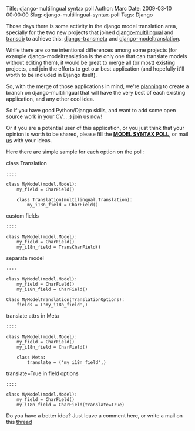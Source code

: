 Title: django-multilingual syntax poll
Author: Marc
Date: 2009-03-10 00:00:00
Slug: django-multilingual-syntax-poll
Tags: Django

Those days there is some activity in the django model translation area, specially for the two new projects that joined [django-multilingual](http://code.google.com/p/django-multilingual/) and [transdb](http://code.google.com/p/transdb/) to achieve this: [django-transmeta](http://code.google.com/p/django-transmeta) and [django-modeltranslation](http://code.google.com/p/django-modeltranslation/).

While there are some intentional differences among some projects (for example django-modeltranslation is the only one that can translate models without editing them), it would be great to merge all (or most) existing projects, and join the efforts to get our best application (and hopefully it'll worth to be included in Django itself).

So, with the merge of those applications in mind, we're [planning](http://groups.google.com/group/django-multilingual/browse_thread/thread/2fab1d1674090079) to create a branch on django-multilingual that will have the very best of each existing application, and any other cool idea.

So if you have good Python/Django skills, and want to add some open source work in your CV... ;)  join us now!

Or if you are a potential user of this application, or you just think that your opinion is worth to be shared, please fill the [<span style="font-weight:bold;">MODEL SYNTAX POLL</span>](http://doodle.com/aicvayf8ss2mxm2h), or mail [us](http://groups.google.com/group/django-multilingual/browse_thread/thread/2fab1d1674090079) with your ideas.

Here there are simple sample for each option on the poll:

class Translation

    ::::
    
    class MyModel(model.Model):
        my_field = CharField()
    
        class Translation(multilingual.Translation):
            my_i18n_field = CharField()
    


custom fields

    ::::
    
    class MyModel(model.Model):
        my_field = CharField()
        my_i18n_field = TransCharField()
    


separate model

    ::::
    
    class MyModel(model.Model):
        my_field = CharField()
        my_i18n_field = CharField()
    
    Class MyModelTranslation(TranslationOptions):
        fields = ('my_i18n_field',)
    


translate attrs in Meta

    ::::
    
    class MyModel(model.Model):
        my_field = CharField()
        my_i18n_field = CharField()
    
        class Meta:
            translate = ('my_i18n_field',)
    


translate=True in field options

    ::::
    
    class MyModel(model.Model):
        my_field = CharField()
        my_i18n_field = CharField(translate=True)
    
    


Do you have a better idea?
Just leave a comment here,
or write a mail on this [thread](http://groups.google.com/group/django-multilingual/browse_thread/thread/2fab1d1674090079)